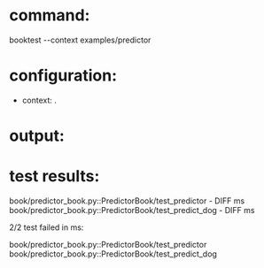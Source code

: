 # command:

booktest --context examples/predictor

# configuration:

 * context: .

# output:


# test results:

  book/predictor_book.py::PredictorBook/test_predictor - DIFF <number> ms
  book/predictor_book.py::PredictorBook/test_predict_dog - DIFF <number> ms

2/2 test failed in <number> ms:

  book/predictor_book.py::PredictorBook/test_predictor
  book/predictor_book.py::PredictorBook/test_predict_dog


